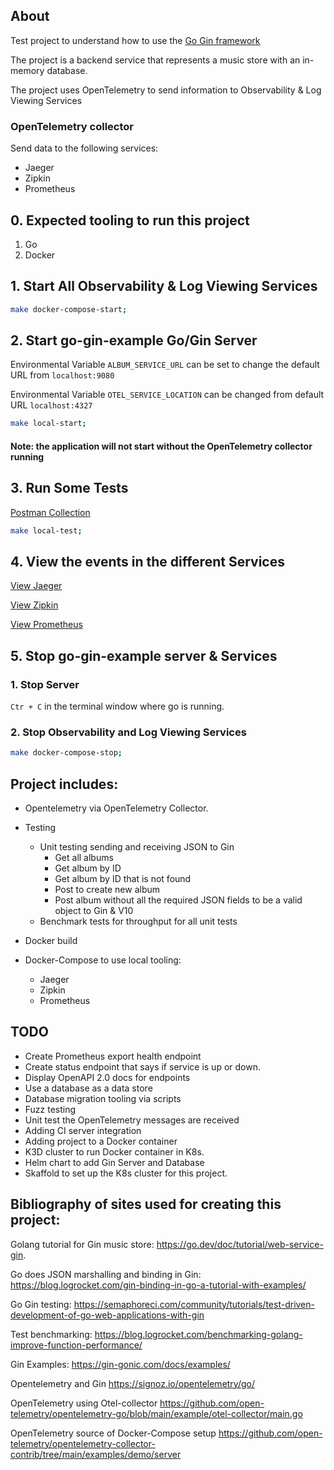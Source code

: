 ## About
Test project to understand how to use the [Go Gin framework](https://github.com/gin-gonic/gin#gin-web-framework)

The project is a backend service that represents a music store with an in-memory database.

The project uses OpenTelemetry to send information to Observability & Log Viewing Services

### OpenTelemetry collector 

Send data to the following services:
* Jaeger
* Zipkin
* Prometheus

## 0. Expected tooling to run this project

1. Go
2. Docker 

## 1. Start All Observability & Log Viewing Services
 
```bash
make docker-compose-start;
```

## 2. Start go-gin-example Go/Gin Server

Environmental Variable `ALBUM_SERVICE_URL` can be set to change the default URL from `localhost:9080`

Environmental Variable `OTEL_SERVICE_LOCATION` can be changed from default URL `localhost:4327`

```bash
make local-start;
```

#### Note: the application will not start without the OpenTelemetry collector running

## 3. Run Some Tests

[Postman Collection](test/Album-Store.postman_collection.json)

```bash
make local-test;
```

## 4. View the events in the different Services

[View Jaeger](http://localhost:16696/search?limit=20&service=album-store)

[View Zipkin](http://localhost:9411/zipkin/)

[View Prometheus](http://localhost:9080/graph?g0.expr=%7Bjob%3D~%22.%2B%22%7D%20&g0.tab=0&g0.stacked=0&g0.show_exemplars=0&g0.range_input=1h)

## 5. Stop go-gin-example server & Services  

### 1. Stop Server

`Ctr + C` in the terminal window where go is running. 

### 2. Stop Observability and Log Viewing Services

```bash
make docker-compose-stop;
```

## Project includes:

* Opentelemetry via OpenTelemetry Collector.
  
* Testing
  * Unit testing sending and receiving JSON to Gin
    * Get all albums
    * Get album by ID
    * Get album by ID that is not found
    * Post to create new album
    * Post album without all the required JSON fields to be a valid object to Gin & V10
  * Benchmark tests for throughput for all unit tests
* Docker build
* Docker-Compose to use local tooling:  
  * Jaeger
  * Zipkin 
  * Prometheus 

## TODO
* Create Prometheus export health endpoint
* Create status endpoint that says if service is up or down.
* Display OpenAPI 2.0 docs for endpoints
* Use a database as a data store
* Database migration tooling via scripts
* Fuzz testing 
* Unit test the OpenTelemetry messages are received
* Adding CI server integration
* Adding project to a Docker container
* K3D cluster to run Docker container in K8s.
* Helm chart to add Gin Server and Database
* Skaffold to set up the K8s cluster for this project.

## Bibliography of sites used for creating this project:

Golang tutorial for Gin music store: https://go.dev/doc/tutorial/web-service-gin. 

Go does JSON marshalling and binding in Gin: https://blog.logrocket.com/gin-binding-in-go-a-tutorial-with-examples/

Go Gin testing: https://semaphoreci.com/community/tutorials/test-driven-development-of-go-web-applications-with-gin

Test benchmarking: https://blog.logrocket.com/benchmarking-golang-improve-function-performance/

Gin Examples: https://gin-gonic.com/docs/examples/

Opentelemetry and Gin https://signoz.io/opentelemetry/go/

OpenTelemetry using Otel-collector https://github.com/open-telemetry/opentelemetry-go/blob/main/example/otel-collector/main.go

OpenTelemetry source of Docker-Compose setup https://github.com/open-telemetry/opentelemetry-collector-contrib/tree/main/examples/demo/server